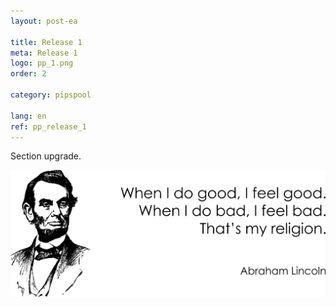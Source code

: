 ```yaml
---
layout: post-ea

title: Release 1
meta: Release 1
logo: pp_1.png
order: 2

category: pipspool

lang: en
ref: pp_release_1
---
```


Section upgrade.

<a data-fancybox="gallery" href="/img/programming/Lincoln.png"><img src="/img/programming/Lincoln.png" alt=""></a>
